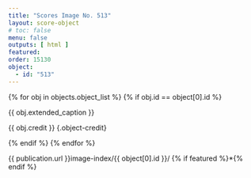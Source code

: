 ```yaml
---
title: "Scores Image No. 513"
layout: score-object
# toc: false
menu: false
outputs: [ html ]
featured: 
order: 15130
object:
  - id: "513"
---
```


{% for obj in objects.object_list %}
{% if obj.id == object[0].id %}

{{ obj.extended_caption }}

{{ obj.credit }} {.object-credit}

{% endif %}
{% endfor %}

<div class="object-credit object-url is-print-only">

{{ publication.url }}image-index/{{ object[0].id }}/ {% if featured %}*{% endif %}

</div>
